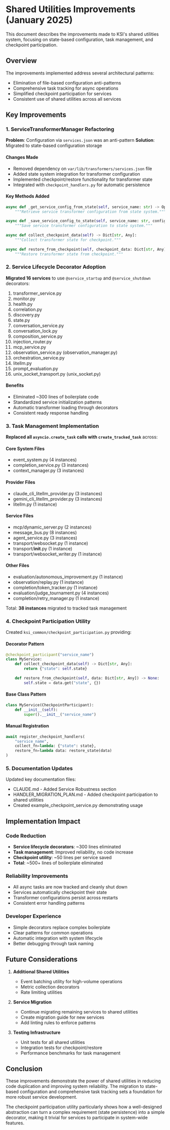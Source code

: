 # Shared Utilities Improvements (January 2025)

This document describes the improvements made to KSI's shared utilities system, focusing on state-based configuration, task management, and checkpoint participation.

## Overview

The improvements implemented address several architectural patterns:
- Elimination of file-based configuration anti-patterns
- Comprehensive task tracking for async operations
- Simplified checkpoint participation for services
- Consistent use of shared utilities across all services

## Key Improvements

### 1. ServiceTransformerManager Refactoring

**Problem**: Configuration via `services.json` was an anti-pattern
**Solution**: Migrated to state-based configuration storage

#### Changes Made
- Removed dependency on `var/lib/transformers/services.json` file
- Added state system integration for transformer configuration
- Implemented checkpoint/restore functionality for transformer state
- Integrated with `checkpoint_handlers.py` for automatic persistence

#### Key Methods Added
```python
async def _get_service_config_from_state(self, service_name: str) -> Optional[Dict[str, Any]]:
    """Retrieve service transformer configuration from state system."""
    
async def _save_service_config_to_state(self, service_name: str, config: Dict[str, Any]) -> None:
    """Save service transformer configuration to state system."""
    
async def collect_checkpoint_data(self) -> Dict[str, Any]:
    """Collect transformer state for checkpoint."""
    
async def restore_from_checkpoint(self, checkpoint_data: Dict[str, Any]) -> None:
    """Restore transformer state from checkpoint."""
```

### 2. Service Lifecycle Decorator Adoption

**Migrated 16 services** to use `@service_startup` and `@service_shutdown` decorators:

1. transformer_service.py
2. monitor.py
3. health.py
4. correlation.py
5. discovery.py
6. state.py
7. conversation_service.py
8. conversation_lock.py
9. composition_service.py
10. injection_router.py
11. mcp_service.py
12. observation_service.py (observation_manager.py)
13. orchestration_service.py
14. litellm.py
15. prompt_evaluation.py
16. unix_socket_transport.py (unix_socket.py)

#### Benefits
- Eliminated ~300 lines of boilerplate code
- Standardized service initialization patterns
- Automatic transformer loading through decorators
- Consistent ready response handling

### 3. Task Management Implementation

**Replaced all `asyncio.create_task` calls with `create_tracked_task`** across:

#### Core System Files
- event_system.py (4 instances)
- completion_service.py (3 instances)
- context_manager.py (3 instances)

#### Provider Files
- claude_cli_litellm_provider.py (3 instances)
- gemini_cli_litellm_provider.py (3 instances)
- litellm.py (1 instance)

#### Service Files
- mcp/dynamic_server.py (2 instances)
- message_bus.py (8 instances)
- agent_service.py (3 instances)
- transport/websocket.py (1 instance)
- transport/__init__.py (1 instance)
- transport/websocket_writer.py (1 instance)

#### Other Files
- evaluation/autonomous_improvement.py (1 instance)
- observation/replay.py (1 instance)
- completion/token_tracker.py (1 instance)
- evaluation/judge_tournament.py (4 instances)
- completion/retry_manager.py (1 instance)

Total: **38 instances** migrated to tracked task management

### 4. Checkpoint Participation Utility

Created `ksi_common/checkpoint_participation.py` providing:

#### Decorator Pattern
```python
@checkpoint_participant("service_name")
class MyService:
    def collect_checkpoint_data(self) -> Dict[str, Any]:
        return {"state": self.state}
        
    def restore_from_checkpoint(self, data: Dict[str, Any]) -> None:
        self.state = data.get("state", {})
```

#### Base Class Pattern
```python
class MyService(CheckpointParticipant):
    def __init__(self):
        super().__init__("service_name")
```

#### Manual Registration
```python
await register_checkpoint_handlers(
    "service_name",
    collect_fn=lambda: {"state": state},
    restore_fn=lambda data: restore_state(data)
)
```

### 5. Documentation Updates

Updated key documentation files:
- CLAUDE.md - Added Service Robustness section
- HANDLER_MIGRATION_PLAN.md - Added checkpoint participation to shared utilities
- Created example_checkpoint_service.py demonstrating usage

## Implementation Impact

### Code Reduction
- **Service lifecycle decorators**: ~300 lines eliminated
- **Task management**: Improved reliability, no code increase
- **Checkpoint utility**: ~50 lines per service saved
- **Total**: ~500+ lines of boilerplate eliminated

### Reliability Improvements
- All async tasks are now tracked and cleanly shut down
- Services automatically checkpoint their state
- Transformer configurations persist across restarts
- Consistent error handling patterns

### Developer Experience
- Simple decorators replace complex boilerplate
- Clear patterns for common operations
- Automatic integration with system lifecycle
- Better debugging through task naming

## Future Considerations

1. **Additional Shared Utilities**
   - Event batching utility for high-volume operations
   - Metric collection decorators
   - Rate limiting utilities

2. **Service Migration**
   - Continue migrating remaining services to shared utilities
   - Create migration guide for new services
   - Add linting rules to enforce patterns

3. **Testing Infrastructure**
   - Unit tests for all shared utilities
   - Integration tests for checkpoint/restore
   - Performance benchmarks for task management

## Conclusion

These improvements demonstrate the power of shared utilities in reducing code duplication and improving system reliability. The migration to state-based configuration and comprehensive task tracking sets a foundation for more robust service development.

The checkpoint participation utility particularly shows how a well-designed abstraction can turn a complex requirement (state persistence) into a simple decorator, making it trivial for services to participate in system-wide features.